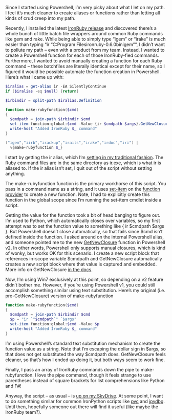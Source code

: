 Since I started using Powershell, I’m very picky about what I let on my
path. I feel it’s much cleaner to create aliases or functions rather
than letting all kinds of crud creep into my path.

Recently, I installed the latest [IronRuby
release](http://www.ironruby.com/Download) and discovered there’s a
whole bunch of little batch file wrappers around common Ruby commands
like gem and rake. While being able to simply type “igem” or “irake” is
much easier than typing “ir “C:Program Filesironruby-0.6.0binigem””, I
didn’t want to pollute my path – even with a product from my team.
Instead, I wanted to create a Powershell function for each of those
IronRuby-fied commands. Furthermore, I wanted to avoid manually creating
a function for each Ruby command – these batchfiles are literally
identical except for their name, so I figured it would be possible
automate the function creation in Powershell. Here’s what I came up
with:

``` powershell
$iralias = get-alias ir -EA SilentlyContinue
if ($iralias -eq $null) {return}

$irbindir = split-path $iralias.Definition

function make-rubyfunction($cmd)
{
  $cmdpath = join-path $irbindir $cmd
  set-item function:global:$cmd -Value {ir $cmdpath $args}.GetNewClosure()
  write-host "Added IronRuby $_ command"
}

("igem","iirb","irackup","irails","irake","irdoc","iri") |
  %{make-rubyfunction $_}
```

I start by getting the ir alias, which I’m [setting in my traditional
fashion](http://devhawk.net/2008/12/17/powershell-find-to-set-alias/).
The Ruby command files are in the same directory as ir.exe, which is
what ir is aliased to. If the ir alias isn’t set, I quit out of the
script without setting anything.

The make-rubyfunction function is the primary workhorse of this script.
You pass in a command name as a string, and it uses
[set-item](http://technet.microsoft.com/en-us/library/dd347590.aspx) on
the [function
provider](http://technet.microsoft.com/en-us/library/dd347741.aspx) to
create a new function. Note, I had to explicitly create this function in
the global scope since I’m running the set-item cmdlet inside a script.

Getting the value for the function took a bit of head banging to figure
out. I’m used to Python, which automatically closes over variables, so
my first attempt was to set the function value to something like { ir
\$cmdpath \$args }. But Powershell doesn’t close automatically, so that
fails since \$cmd isn’t defined inside the function. I asked around on
the internal Powershell alias, and someone pointed me to the new
[GetNewClosure](http://blogs.msdn.com/powershell/archive/2009/03/27/get-closure-with-getnewclosure.aspx)
function in Powershell v2. In other words, Powershell only supports
manual closures, which is kind of wonky, but works OK for this scenario.
I create a new script block that references in-scope variable \$cmdpath
and GetNewClosure automatically creates a new script block where that
value is captured and embedded. More info on GetNewClosure [in the
docs](http://msdn.microsoft.com/en-us/library/system.management.automation.scriptblock.getnewclosure(VS.85).aspx).

Now, I’m using Win7 exclusively at this point, so depending on a v2
feature didn’t bother me. However, if you’re using Powershell v1, you
could still accomplish something similar using text substitution. Here’s
my original (i.e. pre-GetNewClosure) version of make-rubyfunction

``` powershell
function make-rubyfunction($cmd)
{
  $cmdpath = join-path $irbindir $cmd
  $p = "ir `"$cmdpath`" `$args"
  set-item function:global:$cmd -Value $p
  write-host "Added IronRuby $_ command"
}
```

I’m using Powershell’s standard text substitution mechanism to create
the function value as a string. Note that I’m escaping the dollar sign
in \$args, so that does not get substituted the way \$cmdpath does.
GetNewClosure feels cleaner, so that’s how I ended up doing it, but both
ways seem to work fine.

Finally, I pass an array of IronRuby commands down the pipe to
make-rubyfunction. I love the pipe command, though it feels strange to
use parentheses instead of square brackets for list comprehensions like
Python and F\#!

Anyway, the script – as usual – is [up on my
SkyDrive](http://cid-0d9bc809858885a4.skydrive.live.com/self.aspx/DevHawk%20Content/Powershell/ironruby%7C_aliases.ps1).
At some point, I want to do something similar for common IronPython
scripts like
[pyc](http://ironpython.codeplex.com/SourceControl/changeset/view/57298#758946)
and [ipydbg](http://github.com/devhawk/ipydbg/tree/master). Until then,
hopefully someone out there will find it useful (like maybe the IronRuby
team?).

